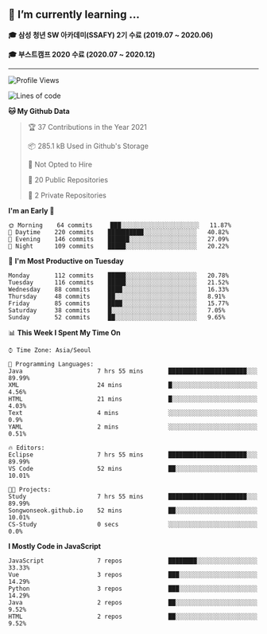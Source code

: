 ## 🌱 I’m currently learning ...

**🎓 삼성 청년 SW 아카데미(SSAFY) 2기 수료 (2019.07 ~ 2020.06)**

**🎓 부스트캠프 2020 수료 (2020.07 ~ 2020.12)**
 
-----

<!--START_SECTION:waka-->
![Profile Views](http://img.shields.io/badge/Profile%20Views-13-blue)

![Lines of code](https://img.shields.io/badge/From%20Hello%20World%20I%27ve%20Written-2.9%20million%20lines%20of%20code-blue)

**🐱 My Github Data** 

> 🏆 37 Contributions in the Year 2021
 > 
> 📦 285.1 kB Used in Github's Storage 
 > 
> 🚫 Not Opted to Hire
 > 
> 📜 20 Public Repositories 
 > 
> 🔑 2 Private Repositories  
 > 
**I'm an Early 🐤** 

```text
🌞 Morning    64 commits     ███░░░░░░░░░░░░░░░░░░░░░░   11.87% 
🌆 Daytime    220 commits    ██████████░░░░░░░░░░░░░░░   40.82% 
🌃 Evening    146 commits    ██████░░░░░░░░░░░░░░░░░░░   27.09% 
🌙 Night      109 commits    █████░░░░░░░░░░░░░░░░░░░░   20.22%

```
📅 **I'm Most Productive on Tuesday** 

```text
Monday       112 commits    █████░░░░░░░░░░░░░░░░░░░░   20.78% 
Tuesday      116 commits    █████░░░░░░░░░░░░░░░░░░░░   21.52% 
Wednesday    88 commits     ████░░░░░░░░░░░░░░░░░░░░░   16.33% 
Thursday     48 commits     ██░░░░░░░░░░░░░░░░░░░░░░░   8.91% 
Friday       85 commits     ████░░░░░░░░░░░░░░░░░░░░░   15.77% 
Saturday     38 commits     █░░░░░░░░░░░░░░░░░░░░░░░░   7.05% 
Sunday       52 commits     ██░░░░░░░░░░░░░░░░░░░░░░░   9.65%

```


📊 **This Week I Spent My Time On** 

```text
⌚︎ Time Zone: Asia/Seoul

💬 Programming Languages: 
Java                     7 hrs 55 mins       ██████████████████████░░░   89.99% 
XML                      24 mins             █░░░░░░░░░░░░░░░░░░░░░░░░   4.56% 
HTML                     21 mins             █░░░░░░░░░░░░░░░░░░░░░░░░   4.03% 
Text                     4 mins              ░░░░░░░░░░░░░░░░░░░░░░░░░   0.9% 
YAML                     2 mins              ░░░░░░░░░░░░░░░░░░░░░░░░░   0.51%

🔥 Editors: 
Eclipse                  7 hrs 55 mins       ██████████████████████░░░   89.99% 
VS Code                  52 mins             ██░░░░░░░░░░░░░░░░░░░░░░░   10.01%

🐱‍💻 Projects: 
Study                    7 hrs 55 mins       ██████████████████████░░░   89.99% 
Songwonseok.github.io    52 mins             ██░░░░░░░░░░░░░░░░░░░░░░░   10.01% 
CS-Study                 0 secs              ░░░░░░░░░░░░░░░░░░░░░░░░░   0.0%

```

**I Mostly Code in JavaScript** 

```text
JavaScript               7 repos             ████████░░░░░░░░░░░░░░░░░   33.33% 
Vue                      3 repos             ███░░░░░░░░░░░░░░░░░░░░░░   14.29% 
Python                   3 repos             ███░░░░░░░░░░░░░░░░░░░░░░   14.29% 
Java                     2 repos             ██░░░░░░░░░░░░░░░░░░░░░░░   9.52% 
HTML                     2 repos             ██░░░░░░░░░░░░░░░░░░░░░░░   9.52%

```



<!--END_SECTION:waka-->
